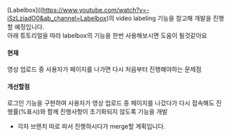 [Labelbox]((https://www.youtube.com/watch?v=-iSzLziadO0&ab_channel=Labelbox)의 video labeling 기능을 참고해 개발을 진행할 예정입니다.  
아래 튜토리얼을 따라 labelbox의 기능을 한번 사용해보시면 도움이 될것같아요  
#### 현재
영상 업로드 중 사용자가 페이지를 나가면 다시 처음부터 진행해야하는 문제점
#### 개선할점
로그인 기능을 구현하여 사용자가 영상 업로드 중 페이지를 나갔다가 다시 접속해도 진행률(%표시)와 함께 진행사항이 초기화되지 않도록 기능을 개발

- 각자 브랜치 따로 파서 진행하시다가 merge할 계획입니다.